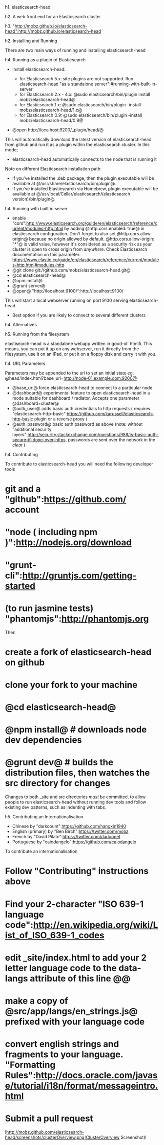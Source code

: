 h1. elasticsearch-head

h2. A web front end for an Elasticsearch cluster

h3. "http://mobz.github.io/elasticsearch-head":http://mobz.github.io/elasticsearch-head

h2. Installing and Running

There are two main ways of running and installing elasticsearch-head

h4. Running as a plugin of Elasticsearch

* Install elasticsearch-head:
  - for Elasticsearch 5.x:
    site plugins are not supported. Run elasticsearch-head "as a standalone server":#running-with-built-in-server
  - for Elasticsearch 2.x - 4.x:
    @sudo elasticsearch/bin/plugin install mobz/elasticsearch-head@
  - for Elasticsearch 1.x:
    @sudo elasticsearch/bin/plugin -install mobz/elasticsearch-head/1.x@
  - for Elasticsearch 0.9:
    @sudo elasticsearch/bin/plugin -install mobz/elasticsearch-head/0.9@

* @open http://localhost:9200/_plugin/head/@

This will automatically download the latest version of elasticsearch-head from github and run it as a plugin within the elasticsearch cluster. In this mode;
* elasticsearch-head automatically connects to the node that is running it

Note on different Elasticsearch installation path:
* If you've installed the .deb package, then the plugin executable will be available at @/usr/share/elasticsearch/bin/plugin@.
* If you've installed Elasticsearch via Homebrew, plugin executable will be available at @/usr/local/Cellar/elasticsearch/(elasticsearch version)/bin/plugin@.

h4. Running with built in server

* enable "cors":http://www.elasticsearch.org/guide/en/elasticsearch/reference/current/modules-http.html by adding @http.cors.enabled: true@ in elasticsearch configuration. Don't forget to also set @http.cors.allow-origin@ because no origin allowed by default. @http.cors.allow-origin: "*"@ is valid value, however it's considered as a security risk as your cluster is open to cross origin from *anywhere*. Check Elasticsearch documentation on this parameter:  https://www.elastic.co/guide/en/elasticsearch/reference/current/modules-http.html#modules-http
* @git clone git://github.com/mobz/elasticsearch-head.git@
* @cd elasticsearch-head@
* @npm install@
* @grunt server@
* @open@ "http://localhost:9100/":http://localhost:9100/

This will start a local webserver running on port 9100 serving elasticsearch-head
* Best option if you are likely to connect to several different clusters

h4. Alternatives

h5. Running from the filesystem

elastisearch-head is a standalone webapp written in good-ol' html5. This means, you can put it up on any webserver, run it directly from the filesystem, use it on an iPad, or put it on a floppy disk and carry it with you.

h4. URL Parameters

Parameters may be appended to the url to set an initial state eg. @head/index.html?base_uri=http://node-01.example.com:9200@

* @base_uri@ force elasticsearch-head to connect to a particular node.
* @dashboard@ experimental feature to open elasticsearch-head in a mode suitable for dashboard / radiator. Accepts one parameter @dashboard=cluster@
* @auth_user@ adds basic auth credentials to http requests ( requires "elasticsearch-http-basic":https://github.com/karussell/elasticsearch-http-basic plugin or a reverse proxy )
* @auth_password@ basic auth password as above (note: without "additional security layers":http://security.stackexchange.com/questions/988/is-basic-auth-secure-if-done-over-https, passwords are sent over the network *in the clear* )

h4. Contributing

To contribute to elasticsearch-head you will need the following developer tools

# git and a "github":https://github.com/ account
# "node ( including npm )":http://nodejs.org/download
# "grunt-cli":http://gruntjs.com/getting-started
# (to run jasmine tests) "phantomjs":http://phantomjs.org

Then

# create a fork of elasticsearch-head on github
# clone your fork to your machine
# @cd elasticsearch-head@
# @npm install@ # downloads node dev dependencies
# @grunt dev@ # builds the distribution files, then watches the src directory for changes

Changes to both _site and src directories *must* be committed, to allow people to 
run elasticsearch-head without running dev tools and follow existing dev patterns, 
such as indenting with tabs.

h5. Contributing an Internationalisation


* Chinese by "darkcount":https://github.com/hangxin1940
* English (primary) by "Ben Birch":https://twitter.com/mobz
* French by "David Pilato":https://twitter.com/dadoonet
* Portuguese by "caiodangelo":https://github.com/caiodangelo

To contribute an internationalisation

# Follow "Contributing" instructions above
# Find your 2-character "ISO 639-1 language code":http://en.wikipedia.org/wiki/List_of_ISO_639-1_codes
# edit _site/index.html to add your 2 letter language code to the data-langs attribute of this line @<script src="_site/i18n.js" data-baseDir="_site/lang" data-langs="en,fr,your_lang_here"></script>@
# make a copy of @src/app/langs/en_strings.js@ prefixed with your language code
# convert english strings and fragments to your language. "Formatting Rules":http://docs.oracle.com/javase/tutorial/i18n/format/messageintro.html
# Submit a pull request

!http://mobz.github.com/elasticsearch-head/screenshots/clusterOverview.png(ClusterOverview Screenshot)!
